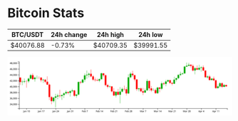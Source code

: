 # Bitcoin Stats

BTC/USDT|24h change|24h high|24h low|
|---|---|---|---|
|$40076.88|-0.73%|$40709.35|$39991.55|

<img src="./chart.svg">
